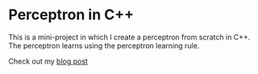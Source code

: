 # Perceptron in C++

This is a mini-project in which I create a perceptron from scratch in C++. The
perceptron learns using the perceptron learning rule.

Check out my [blog post](https://thomasbreydo.com/blog/perceptron-cpp)
